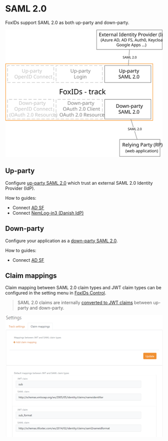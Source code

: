 # SAML 2.0

FoxIDs support SAML 2.0 as both up-party and down-party.

![FoxIDs SAML 2.0](images/parties-saml.svg)

## Up-party

Configure [up-party SAML 2.0](up-party-saml-2.0.md) which trust an external SAML 2.0 Identity Provider (IdP).

How to guides:

- Connect [AD SF](up-party-howto-saml-2.0-adfs.md)
- Connect [NemLog-in3 (Danish IdP)](up-party-howto-saml-2.0-nemlogin.md)

## Down-party

Configure your application as a [down-party SAML 2.0](down-party-saml-2.0.md).

How to guides:

- Connect [AD SF](down-party-howto-saml-2.0-adfs.md)

## Claim mappings
Claim mapping between SAML 2.0 claim types and JWT claim types can be configured in the setting menu in [FoxIDs Control](control.md).

> SAML 2.0 claims are internally [converted to JWT claims](parties.md#jwt-and-saml) between up-party and down-party.

![Configure JWT and SAML 2.0 mappings](images/configure-jwt-saml-mappings.png)

